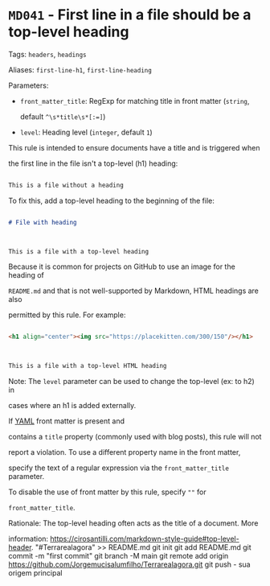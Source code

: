 # `MD041` - First line in a file should be a top-level heading 

  

 Tags: `headers`, `headings` 

  

 Aliases: `first-line-h1`, `first-line-heading` 

  

 Parameters: 

  

 - `front_matter_title`: RegExp for matching title in front matter (`string`, 

   default `^\s*title\s*[:=]`) 

 - `level`: Heading level (`integer`, default `1`) 

  

 This rule is intended to ensure documents have a title and is triggered when 

 the first line in the file isn't a top-level (h1) heading: 

  

 ```markdown 

 This is a file without a heading 

 ``` 

  

 To fix this, add a top-level heading to the beginning of the file: 

  

 ```markdown 

 # File with heading 

  

 This is a file with a top-level heading 

 ``` 

  

 Because it is common for projects on GitHub to use an image for the heading of 

 `README.md` and that is not well-supported by Markdown, HTML headings are also 

 permitted by this rule. For example: 

  

 ```markdown 

 <h1 align="center"><img src="https://placekitten.com/300/150"/></h1> 

  

 This is a file with a top-level HTML heading 

 ``` 

  

 Note: The `level` parameter can be used to change the top-level (ex: to h2) in 

 cases where an h1 is added externally. 

  

 If [YAML](https://en.wikipedia.org/wiki/YAML) front matter is present and 

 contains a `title` property (commonly used with blog posts), this rule will not 

 report a violation. To use a different property name in the front matter, 

 specify the text of a regular expression via the `front_matter_title` parameter. 

 To disable the use of front matter by this rule, specify `""` for 

 `front_matter_title`. 

  

 Rationale: The top-level heading often acts as the title of a document. More 

 information: <https://cirosantilli.com/markdown-style-guide#top-level-header>. "#Terrarealagora" >> README.md
git init
git add README.md 
git commit -m "first commit" 
git branch -M main 
git remote add origin https://github.com/Jorgemucisalumfilho/Terrarealagora.git
 git push - sua origem principal
